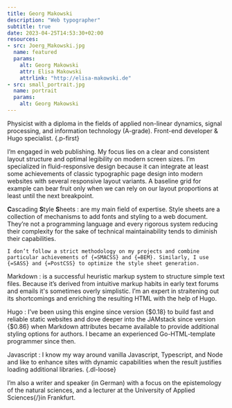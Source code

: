 ```yaml
---
title: Georg Makowski
description: "Web typographer"
subtitle: true
date: 2023-04-25T14:53:30+02:00
resources:
- src: Joerg_Makowski.jpg
  name: featured
  params:
    alt: Georg Makowski
    attr: Elisa Makowski
    attrlink: "http://elisa-makowski.de"
- src: small_portrait.jpg
  name: portrait
  params:
    alt: Georg Makowski
---
```


Physicist with a diploma in the fields of applied non-linear dynamics, signal processing, and information technology (A-grade). Front-end developer & Hugo specialist.
{.p-first}
<!--more-->

I’m engaged in web publishing. My focus lies on a clear and consistent layout structure and optimal legibility on modern screen sizes. I’m specialized in fluid-responsive design because it can integrate at least some achievements of classic typographic page design into modern websites with several responsive layout variants. A baseline grid for example can bear fruit only when we can rely on our layout proportions at least until the next breakpoint.

**C**ascading **S**tyle **S**heets
: are my main field of expertise. Style sheets are a collection of mechanisms to add fonts and styling to a web document. They’re not a programming language and every rigorous system reducing their complexity for the sake of technical maintainability tends to diminish their capabilities.

    I don’t follow a strict methodology on my projects and combine particular achievements of {=SMACSS} and {=BEM}. Similarly, I use {=SASS} and {=PostCSS} to optimize the style sheet generation.

Markdown
: is a successful heuristic markup system to structure simple text files. Because it’s derived from intuitive markup habits in early text forums and emails it's sometimes overly simplistic. I’m an expert in straitening out its shortcomings and enriching the resulting HTML with the help of Hugo.

Hugo
: I’ve been using this engine since version {$0.18} to build fast and reliable static websites and dove deeper into the JAMstack since version {$0.86} when Markdown attributes became available to provide additional styling options for authors. I became an experienced Go-HTML-template programmer since then.

Javascript
: I know my way around vanilla Javascript, Typescript, and Node and like to enhance sites with dynamic capabilities when the result justifies loading additional libraries.
{.dl-loose}

I’m also a writer and speaker (in German) with a focus on the epistemology of the natural sciences, and a lecturer at the University of Applied Sciences{/}in Frankfurt.
